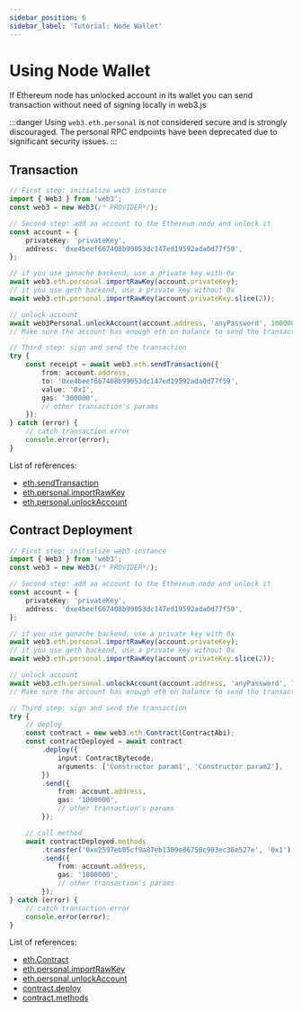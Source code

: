 ```yaml
---
sidebar_position: 6
sidebar_label: 'Tutorial: Node Wallet'
---
```


# Using Node Wallet

If Ethereum node has unlocked account in its wallet you can send transaction without need of signing locally in web3.js

:::danger
Using `web3.eth.personal` is not considered secure and is strongly discouraged. The personal RPC endpoints have been deprecated due to significant security issues.
:::

## Transaction

```typescript
// First step: initialize web3 instance
import { Web3 } from 'web3';
const web3 = new Web3(/* PROVIDER*/);

// Second step: add an account to the Ethereum node and unlock it
const account = {
	privateKey: 'privateKey',
	address: '0xe4beef667408b99053dc147ed19592ada0d77f59',
};

// if you use ganache backend, use a private key with 0x
await web3.eth.personal.importRawKey(account.privateKey);
// if you use geth backend, use a private key without 0x
await web3.eth.personal.importRawKey(account.privateKey.slice(2));

// unlock account
await web3Personal.unlockAccount(account.address, 'anyPassword', 100000000);
// Make sure the account has enough eth on balance to send the transaction

// Third step: sign and send the transaction
try {
	const receipt = await web3.eth.sendTransaction({
		from: account.address,
		to: '0xe4beef667408b99053dc147ed19592ada0d77f59',
		value: '0x1',
		gas: '300000',
		// other transaction's params
	});
} catch (error) {
	// catch transaction error
	console.error(error);
}
```

List of references:

-   [eth.sendTransaction](/api/web3-eth/class/Web3Eth#sendTransaction)
-   [eth.personal.importRawKey](/api/web3-eth-personal/class/Personal#importRawKey)
-   [eth.personal.unlockAccount](/api/web3-eth-personal/class/Personal#unlockAccount)

## Contract Deployment

```typescript
// First step: initialize web3 instance
import { Web3 } from 'web3';
const web3 = new Web3(/* PROVIDER*/);

// Second step: add an account to the Ethereum node and unlock it
const account = {
	privateKey: 'privateKey',
	address: '0xe4beef667408b99053dc147ed19592ada0d77f59',
};

// if you use ganache backend, use a private key with 0x
await web3.eth.personal.importRawKey(account.privateKey);
// if you use geth backend, use a private key without 0x
await web3.eth.personal.importRawKey(account.privateKey.slice(2));

// unlock account
await web3.eth.personal.unlockAccount(account.address, 'anyPassword', 100000000);
// Make sure the account has enough eth on balance to send the transaction

// Third step: sign and send the transaction
try {
	// deploy
	const contract = new web3.eth.Contract(ContractAbi);
	const contractDeployed = await contract
		.deploy({
			input: ContractBytecode,
			arguments: ['Constructor param1', 'Constructor param2'],
		})
		.send({
			from: account.address,
			gas: '1000000',
			// other transaction's params
		});

	// call method
	await contractDeployed.methods
		.transfer('0xe2597eb05cf9a87eb1309e86750c903ec38e527e', '0x1')
		.send({
			from: account.address,
			gas: '1000000',
			// other transaction's params
		});
} catch (error) {
	// catch transaction error
	console.error(error);
}
```

List of references:

-   [eth.Contract](/api/web3-eth-contract/class/Contract)
-   [eth.personal.importRawKey](/api/web3-eth-personal/class/Personal#importRawKey)
-   [eth.personal.unlockAccount](/api/web3-eth-personal/class/Personal#unlockAccount)
-   [contract.deploy](/api/web3-eth-contract/class/Contract#deploy)
-   [contract.methods](/api/web3-eth-contract/class/Contract#methods)
